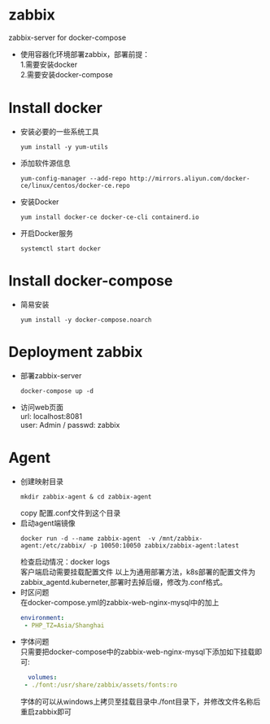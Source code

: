 # zabbix
zabbix-server for docker-compose  

* 使用容器化环境部署zabbix，部署前提：  
1.需要安装docker  
2.需要安装docker-compose  
# Install docker  
* 安装必要的一些系统工具  
  ```shell  
  yum install -y yum-utils  
  ```  
* 添加软件源信息  
  ```shell
  yum-config-manager --add-repo http://mirrors.aliyun.com/docker-ce/linux/centos/docker-ce.repo  
  ```  
* 安装Docker  
  ```shell  
  yum install docker-ce docker-ce-cli containerd.io  
  ```  
* 开启Docker服务  
  ```shell
  systemctl start docker  
  ```  
# Install docker-compose  
* 简易安装  
  ```shell  
  yum install -y docker-compose.noarch  
  ```  
# Deployment zabbix  
* 部署zabbix-server  
  ```shell
  docker-compose up -d  
  ```  
* 访问web页面  
  url: localhost:8081  
  user: Admin / passwd: zabbix  
# Agent  
* 创建映射目录  
  ```shell
  mkdir zabbix-agent & cd zabbix-agent  
  ```  
  copy 配置.conf文件到这个目录  
* 启动agent端镜像  
  ```shell
  docker run -d --name zabbix-agent  -v /mnt/zabbix-agent:/etc/zabbix/ -p 10050:10050 zabbix/zabbix-agent:latest  
  ```  
  检查启动情况：docker logs  
  客户端启动需要挂载配置文件 以上为通用部署方法，k8s部署的配置文件为zabbix_agentd.kuberneter,部署时去掉后缀，修改为.conf格式。  
* 时区问题  
  在docker-compose.yml的zabbix-web-nginx-mysql中的加上  
  ```yaml  
  environment:  
   - PHP_TZ=Asia/Shanghai  
  ```  
* 字体问题  
  只需要把docker-compose中的zabbix-web-nginx-mysql下添加如下挂载即可:  
  ```yaml  
    volumes:
   - ./font:/usr/share/zabbix/assets/fonts:ro  
  ```  
  字体的可以从windows上拷贝至挂载目录中./font目录下，并修改文件名称后重启zabbix即可
